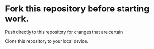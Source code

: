 # Fork this repository before starting work. 

Push directly to this repository for changes that are certain.

Clone this repository to your local device. 

